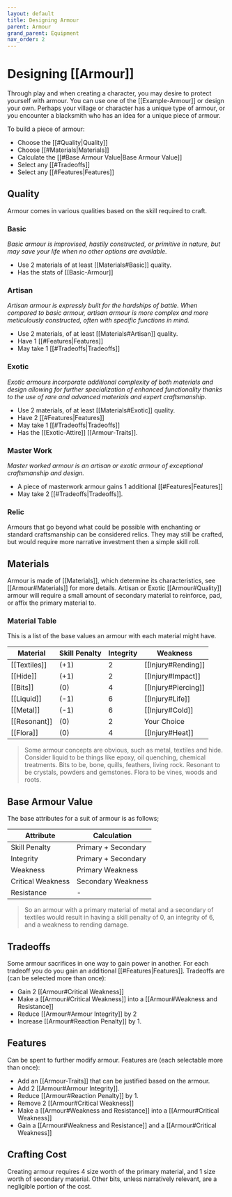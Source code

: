 ```yaml
---
layout: default
title: Designing Armour
parent: Armour
grand_parent: Equipment
nav_order: 2
---
```

# Designing [[Armour]]
Through play and when creating a character, you may desire to protect yourself with armour. You can use one of the [[Example-Armour]] or design your own. Perhaps your village or character has a unique type of armour, or you encounter a blacksmith who has an idea for a unique piece of armour. 

To build a piece of armour:
- Choose the [[#Quality|Quality]]
- Choose [[#Materials|Materials]]
- Calculate the [[#Base Armour Value|Base Armour Value]]
- Select any [[#Tradeoffs]]
- Select any [[#Features|Features]]

## Quality
Armour comes in various qualities based on the skill required to craft.
### Basic
*Basic armour is improvised, hastily constructed, or primitive in nature, but may save your life when no other options are available.* 
* Use 2 materials of at least [[Materials#Basic]] quality.
* Has the stats of [[Basic-Armour]]


### Artisan

*Artisan armour is expressly built for the hardships of battle. When compared to basic armour, artisan armour is more complex and more meticulously constructed, often with specific functions in mind.*
* Use 2 materials, of at least [[Materials#Artisan]] quality.
* Have 1 [[#Features|Features]]
* May take 1 [[#Tradeoffs|Tradeoffs]]

### Exotic
*Exotic armours incorporate additional complexity of both materials and design allowing for further specialization of enhanced functionality thanks to the use of rare and advanced materials and expert craftsmanship.*
* Use 2 materials, of at least [[Materials#Exotic]] quality.
* Have 2 [[#Features|Features]]
* May take 1 [[#Tradeoffs|Tradeoffs]]
* Has the [[Exotic-Attire]] [[Armour-Traits]].

### Master Work
*Master worked armour is an artisan or exotic armour of exceptional craftsmanship and design.* 
* A piece of masterwork armour gains 1 additional [[#Features|Features]]
* May take 2 [[#Tradeoffs|Tradeoffs]]. 

### Relic
Armours that go beyond what could be possible with enchanting or standard craftsmanship can be considered relics. They may still be crafted, but would require more narrative investment then a simple skill roll.


## Materials
Armour is made of [[Materials]], which determine its characteristics, see [[Armour#Materials]] for more details. Artisan or Exotic [[Armour#Quality]] armour will require a small amount of secondary material to reinforce, pad, or affix the primary material to. 

### Material Table
This is a list of the base values an armour with each material might have.

| Material                  | Skill Penalty | Integrity | Weakness                              |
| ------------------------- | ------------- | --------- | ------------------------------------- |
| [[Textiles]] | (+1)          | 2         | [[Injury#Rending]]   |
| [[Hide]]         | (+1)          | 2         | [[Injury#Impact]]     |
| [[Bits]]         | (0)           | 4         | [[Injury#Piercing]] |
| [[Liquid]]     | (-1)          | 6         | [[Injury#Life]]         |
| [[Metal]]       | (-1)          | 6         | [[Injury#Cold]]         |
| [[Resonant]] | (0)           | 2         | Your Choice                           |
| [[Flora]]       | (0)           | 4         | [[Injury#Heat]]         |

> Some armour concepts are obvious, such as metal, textiles and hide. Consider liquid to be things like epoxy, oil quenching, chemical treatments. Bits to be, bone, quills, feathers, living rock. Resonant to be crystals, powders and gemstones. Flora to be vines, woods and roots. 


## Base Armour Value
 The base attributes for a suit of armour is as follows;

| Attribute         | Calculation         |
| ----------------- | ------------------- |
| Skill Penalty     | Primary + Secondary |
| Integrity         | Primary + Secondary |
| Weakness          | Primary Weakness    |
| Critical Weakness | Secondary Weakness  |
| Resistance        | -                   |

> So an armour with a primary material of metal and a secondary of textiles would result in having a skill penalty of 0, an integrity of 6, and a weakness to rending damage.

## Tradeoffs
Some armour sacrifices in one way to gain power in another. For each tradeoff you do you gain an additional [[#Features|Features]]. Tradeoffs are (can be selected more than once):
- Gain 2 [[Armour#Critical Weakness]]
- Make a [[Armour#Critical Weakness]] into a [[Armour#Weakness and Resistance]]
- Reduce [[Armour#Armour Integrity]] by 2
- Increase [[Armour#Reaction Penalty]] by 1.


## Features
 Can be spent to further modify armour. Features are (each selectable more than once):
 * Add an [[Armour-Traits]] that can be justified based on the armour.
 * Add 2 [[Armour#Armour Integrity]].
 * Reduce [[Armour#Reaction Penalty]] by 1.
 * Remove 2 [[Armour#Critical Weakness]]
 * Make a [[Armour#Weakness and Resistance]] into a [[Armour#Critical Weakness]]
 * Gain a [[Armour#Weakness and Resistance]] and a [[Armour#Critical Weakness]]



 
## Crafting Cost
Creating armour requires 4 size worth of the primary material, and 1 size worth of secondary material. Other bits, unless narratively relevant, are a negligible portion of the cost. 

